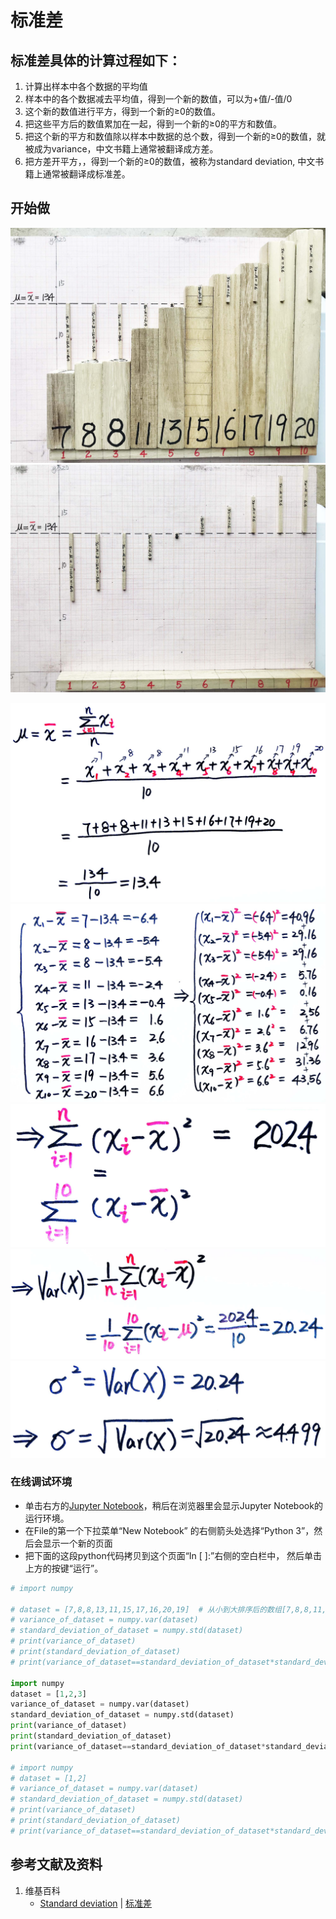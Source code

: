 # 标准差

## 标准差具体的计算过程如下：
1. 计算出样本中各个数据的平均值
2. 样本中的各个数据减去平均值，得到一个新的数值，可以为+值/-值/0
3. 这个新的数值进行平方，得到一个新的≥0的数值。
4. 把这些平方后的数值累加在一起，得到一个新的≥0的平方和数值。
5. 把这个新的平方和数值除以样本中数据的总个数，得到一个新的≥0的数值，就被成为variance，中文书籍上通常被翻译成方差。 
6. 把方差开平方，，得到一个新的≥0的数值，被称为standard deviation, 中文书籍上通常被翻译成标准差。

## 开始做

![](/images/统计/用样本估计总体分布和数字特征/标准差/1a1.jpg)
![](/images/统计/用样本估计总体分布和数字特征/标准差/1a2.jpg)

![](/images/统计/用样本估计总体分布和数字特征/标准差/2a1.jpg)
![](/images/统计/用样本估计总体分布和数字特征/标准差/2a2.jpg)
![](/images/统计/用样本估计总体分布和数字特征/标准差/2a3.jpg)
![](/images/统计/用样本估计总体分布和数字特征/标准差/2a4.jpg)
![](/images/统计/用样本估计总体分布和数字特征/标准差/2a5.jpg)

### 在线调试环境

- 单击右方的[Jupyter Notebook](https://mybinder.org/v2/gh/ipython/ipython-in-depth/master?filepath=binder/Index.ipynb)，稍后在浏览器里会显示Jupyter Notebook的运行环境。
- 在File的第一个下拉菜单“New Notebook” 的右侧箭头处选择“Python 3”，然后会显示一个新的页面
- 把下面的这段python代码拷贝到这个页面“In [ ]:”右侧的空白栏中， 然后单击上方的按键“运行”。

```python
# import numpy

# dataset = [7,8,8,13,11,15,17,16,20,19]  # 从小到大排序后的数组[7,8,8,11,13,15,16,17,19,20]
# variance_of_dataset = numpy.var(dataset) 
# standard_deviation_of_dataset = numpy.std(dataset)
# print(variance_of_dataset)
# print(standard_deviation_of_dataset)
# print(variance_of_dataset==standard_deviation_of_dataset*standard_deviation_of_dataset)

import numpy
dataset = [1,2,3]
variance_of_dataset = numpy.var(dataset)
standard_deviation_of_dataset = numpy.std(dataset)
print(variance_of_dataset)
print(standard_deviation_of_dataset)
print(variance_of_dataset==standard_deviation_of_dataset*standard_deviation_of_dataset)

# import numpy
# dataset = [1,2]
# variance_of_dataset = numpy.var(dataset)
# standard_deviation_of_dataset = numpy.std(dataset)
# print(variance_of_dataset)
# print(standard_deviation_of_dataset)
# print(variance_of_dataset==standard_deviation_of_dataset*standard_deviation_of_dataset)
```

## 参考文献及资料

1. 维基百科
	- [Standard deviation](https://en.wikipedia.org/wiki/Standard_deviation) | [标准差](https://zh.wikipedia.org/wiki/标准差) 